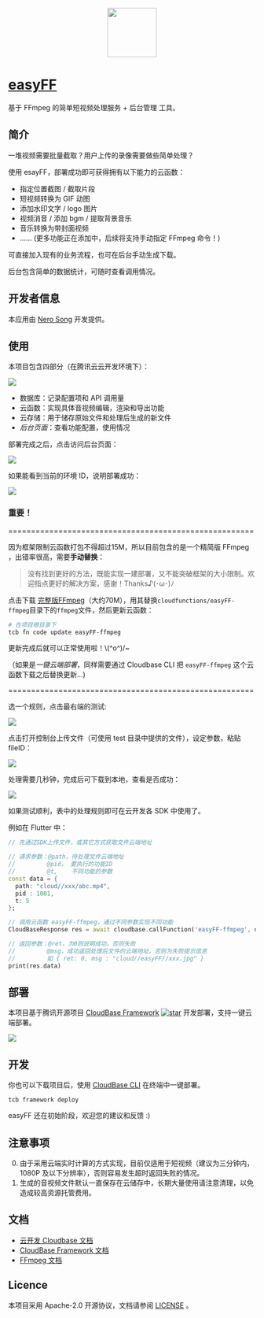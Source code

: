 <p align="center">
  <img height="100px" src="./pics/logo.png" center />
</p>

# [easyFF](https://github.com/NeroSong/easyFF-CloudBase)

基于 FFmpeg 的简单短视频处理服务 + 后台管理 工具。

## 简介

一堆视频需要批量截取？用户上传的录像需要做些简单处理？

使用 esayFF，部署成功即可获得拥有以下能力的云函数：

- 指定位置截图 / 截取片段
- 短视频转换为 GIF 动图
- 添加水印文字 / logo 图片
- 视频消音 / 添加 bgm / 提取背景音乐
- 音乐转换为带封面视频
- …… (更多功能正在添加中，后续将支持手动指定 FFmpeg 命令！)

可直接加入现有的业务流程，也可在后台手动生成下载。

后台包含简单的数据统计，可随时查看调用情况。

## 开发者信息

本应用由 [Nero Song](https://github.com/NeroSong/) 开发提供。

## 使用

本项目包含四部分（在腾讯云云开发环境下）：

<img src="./pics/flow.jpg" />

- 数据库：记录配置项和 API 调用量
- 云函数：实现具体音视频编辑，渲染和导出功能
- 云存储：用于储存原始文件和处理后生成的新文件
- _后台页面_：查看功能配置，使用情况

部署完成之后，点击访问后台页面：

<img src="./pics/p0.png" />

如果能看到当前的环境 ID，说明部署成功：

<img src="./pics/p1.png" />

### 重要！
======================================================

因为框架限制云函数打包不得超过15M，所以目前包含的是一个精简版 FFmpeg ，出错率很高，需要**手动替换**：

> 没有找到更好的方法，既能实现一建部署，又不能突破框架的大小限制。欢迎指点更好的解决方案，感谢！Thanks♪(･ω･)ﾉ

点击下载 [完整版FFmpeg](https://github.com/NeroSong/FFmpeg-binary-centos/raw/main/fffmpeg)（大约70M），用其替换`cloudfunctions/easyFF-ffmpeg`目录下的`ffmpeg`文件，然后更新云函数：
```bash
# 在项目根目录下
tcb fn code update easyFF-ffmpeg
```

更新完成后就可以正常使用啦！\\(^o^)/~

（如果是*一键云端部署*，同样需要通过 Cloudbase CLI 把 `easyFF-ffmpeg` 这个云函数下载之后替换更新...)

======================================================

选一个规则，点击最右端的测试:

<img src="./pics/p2.png" />

点击打开控制台上传文件（可使用 test 目录中提供的文件），设定参数，粘贴fileID：

<img src="./pics/p3.png" />

处理需要几秒钟，完成后可下载到本地，查看是否成功：

<img src="./pics/p4.png" />

如果测试顺利，表中的处理规则即可在云开发各 SDK 中使用了。

例如在 Flutter 中：

```dart
// 先通过SDK上传文件，或其它方式获取文件云端地址

// 请求参数：@path，待处理文件云端地址
//         @pid， 要执行的功能ID
//         @t,    不同功能的参数
const data = {
  path: "cloud//xxx/abc.mp4",
  pid : 1001,
  t: 5
};

// 调用云函数 easyFF-ffmpeg，通过不同参数实现不同功能
CloudBaseResponse res = await cloudbase.callFunction('easyFF-ffmpeg', data);

// 返回参数：@ret，为0则说明成功，否则失败
//         @msg，成功返回处理后文件的云端地址，否则为失败提示信息
//         如 { ret: 0, msg : "cloud//easyFF//xxx.jpg" }
print(res.data)
```

## 部署

本项目基于腾讯开源项目 [CloudBase Framework](https://github.com/Tencent/cloudbase-framework) [![star](https://img.shields.io/github/stars/Tencent/cloudbase-framework?style=social)](https://github.com/Tencent/cloudbase-framework) 开发部署，支持一键云端部署。

[![](https://main.qcloudimg.com/raw/67f5a389f1ac6f3b4d04c7256438e44f.svg)](https://console.cloud.tencent.com/tcb/env/index?action=CreateAndDeployCloudBaseProject&appUrl=https%3A%2F%2Fgithub.com%2FNeroSong%2FeasyFF-CloudBase&branch=master)

## 开发

你也可以下载项目后，使用 [CloudBase CLI](https://docs.cloudbase.net/cli-v1/intro.html) 在终端中一键部署。

```
tcb framework deploy
```

easyFF 还在初始阶段，欢迎您的建议和反馈 :)

## 注意事项

0. 由于采用云端实时计算的方式实现，目前仅适用于短视频（建议为三分钟内，1080P 及以下分辨率），否则容易发生超时返回失败的情况。
1. 生成的音视频文件默认一直保存在云储存中，长期大量使用请注意清理，以免造成较高资源托管费用。

## 文档

- [云开发 Cloudbase 文档](https://docs.cloudbase.net/)
- [CloudBase Framework 文档](https://docs.cloudbase.net/framework/)
- [FFmpeg 文档](https://ffmpeg.org/ffmpeg.html)

## Licence

本项目采用 Apache-2.0 开源协议，文档请参阅 [LICENSE](./LICENSE) 。
